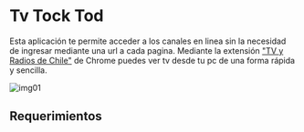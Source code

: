 Tv Tock Tod
===========

Esta aplicación te permite acceder a los canales en linea sin la necesidad de ingresar mediante una url a cada pagina. Mediante la extensión ["TV y Radios de Chile"](https://chrome.google.com/webstore/detail/tv-y-radios-de-chile/phimhnckkaofkllcoledjilakgbeohli) de Chrome puedes ver tv desde tu pc de una forma rápida y sencilla.

![img01](https://raw.github.com/alfa30/tvtocktod/master/img/01.png)

Requerimientos
--------------
